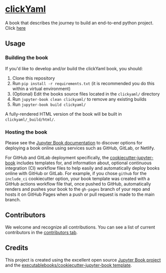 # [clickYaml](https://vandyg.github.io/clickyaml-book/)

A book that describes the journey to build an end-to-end python project.
Click [here](https://vandyg.github.io/clickyaml-book/)

## Usage

### Building the book

If you'd like to develop and/or build the clickYaml book, you should:

1. Clone this repository
2. Run `pip install -r requirements.txt` (it is recommended you do this within a virtual environment)
3. (Optional) Edit the books source files located in the `clickyaml/` directory
4. Run `jupyter-book clean clickyaml/` to remove any existing builds
5. Run `jupyter-book build clickyaml/`

A fully-rendered HTML version of the book will be built in `clickyaml/_build/html/`.

### Hosting the book

Please see the [Jupyter Book documentation](https://jupyterbook.org/publish/web.html) to discover options for deploying a book online using services such as GitHub, GitLab, or Netlify.

For GitHub and GitLab deployment specifically, the [cookiecutter-jupyter-book](https://github.com/executablebooks/cookiecutter-jupyter-book) includes templates for, and information about, optional continuous integration (CI) workflow files to help easily and automatically deploy books online with GitHub or GitLab. For example, if you chose `github` for the `include_ci` cookiecutter option, your book template was created with a GitHub actions workflow file that, once pushed to GitHub, automatically renders and pushes your book to the `gh-pages` branch of your repo and hosts it on GitHub Pages when a push or pull request is made to the main branch.

## Contributors

We welcome and recognize all contributions. You can see a list of current contributors in the [contributors tab](https://github.com/vandyG/clickyaml/graphs/contributors).

## Credits

This project is created using the excellent open source [Jupyter Book project](https://jupyterbook.org/) and the [executablebooks/cookiecutter-jupyter-book template](https://github.com/executablebooks/cookiecutter-jupyter-book).

